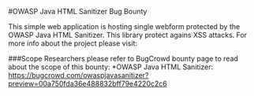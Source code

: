 #OWASP Java HTML Sanitizer Bug Bounty

This simple web application is hosting single webform  protected by the OWASP Java HTML Sanitizer.
This library protect agains XSS attacks. For more info about the project please visit:


###Scope
Researchers please refer to BugCrowd bounty page to read about the scope of this bounty:
*OWASP Java HTML Sanitizer: https://bugcrowd.com/owaspjavasanitizer?preview=00a750fda36e488832bff79e4220c2c6


